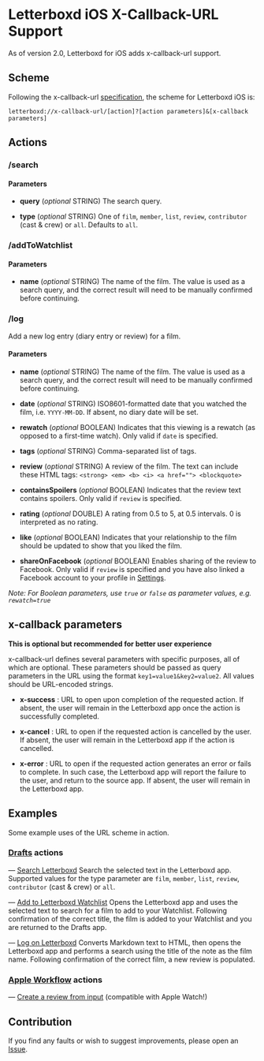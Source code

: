# Letterboxd iOS X-Callback-URL Support

As of version 2.0, Letterboxd for iOS adds x-callback-url support.

## Scheme

Following the x-callback-url [specification](http://x-callback-url.com/specifications/), the scheme for Letterboxd iOS is:

`letterboxd://x-callback-url/[action]?[action parameters]&[x-callback parameters]`

## Actions

### /search

#### Parameters

- **query** (_optional_ STRING)
The search query.

- **type** (_optional_ STRING)
One of `film`, `member`, `list`, `review`, `contributor` (cast & crew) or `all`. Defaults to `all`.

### /addToWatchlist

#### Parameters

- **name** (_optional_ STRING)
The name of the film. The value is used as a search query, and the correct result will need to be manually confirmed before continuing.

### /log
Add a new log entry (diary entry or review) for a film.

#### Parameters

- **name** (_optional_ STRING)
The name of the film. The value is used as a search query, and the correct result will need to be manually confirmed before continuing.

- **date** (_optional_ STRING)
ISO8601-formatted date that you watched the film, i.e. `YYYY-MM-DD`. If absent, no diary date will be set.

- **rewatch** (_optional_ BOOLEAN)
Indicates that this viewing is a rewatch (as opposed to a first-time watch). Only valid if `date` is specified.

- **tags** (_optional_ STRING)
Comma-separated list of tags.

- **review** (_optional_ STRING)
A review of the film. The text can include these HTML tags:
`<strong> <em> <b> <i> <a href=""> <blockquote>`

- **containsSpoilers** (_optional_ BOOLEAN)
Indicates that the review text contains spoilers. Only valid if `review` is specified.

- **rating** (_optional_ DOUBLE)
A rating from 0.5 to 5, at 0.5 intervals. 0 is interpreted as no rating.

- **like** (_optional_ BOOLEAN)
Indicates that your relationship to the film should be updated to show that you liked the film.

- **shareOnFacebook** (_optional_ BOOLEAN)
Enables sharing of the review to Facebook. Only valid if `review` is specified and you have also linked a Facebook account to your profile in [Settings](https://letterboxd.com/settings/connections/).

_Note: For Boolean parameters, use `true` or `false` as parameter values, e.g. `rewatch=true`_

## x-callback parameters

**__This is optional but recommended for better user experience__**

x-callback-url defines several parameters with specific purposes, all of which are optional. These parameters should be passed as query parameters in the URL using the format `key1=value1&key2=value2`. All values should be URL-encoded strings.

- **x-success** : URL to open upon completion of the requested action. If absent, the user will remain in the Letterboxd app once the action is successfully completed.

- **x-cancel** : URL to open if the requested action is cancelled by the user. If absent, the user will remain in the Letterboxd app if the action is cancelled.

- **x-error** : URL to open if the requested action generates an error or fails to complete. In such case, the Letterboxd app will report the failure to the user, and return to the source app. If absent, the user will remain in the Letterboxd app.

## Examples

Some example uses of the URL scheme in action.

### [Drafts](https://agiletortoise.com/drafts/) actions

— [Search Letterboxd](https://drafts4-actions.agiletortoise.com/a/2LG)
Search the selected text in the Letterboxd app. Supported values for the type parameter are `film`, `member`, `list`, `review`, `contributor` (cast & crew) or `all`.

— [Add to Letterboxd Watchlist](https://drafts4-actions.agiletortoise.com/a/2LH)
Opens the Letterboxd app and uses the selected text to search for a film to add to your Watchlist. Following confirmation of the correct title, the film is added to your Watchlist and you are returned to the Drafts app.

— [Log on Letterboxd](https://drafts4-actions.agiletortoise.com/a/2LE)
Converts Markdown text to HTML, then opens the Letterboxd app and performs a search using the title of the note as the film name. Following confirmation of the correct film, a new review is populated.

### [Apple Workflow](https://workflow.is) actions

— [Create a review from input](https://workflow.is/workflows/7c6b37b20fb34da4aba54025d83df074) (compatible with Apple Watch!)

## Contribution

If you find any faults or wish to suggest improvements, please open an [Issue](https://github.com/Letterboxd/letterboxd-ios-x-callback-url/issues).
